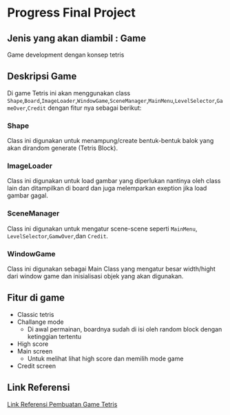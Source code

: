 # Progress Final Project

## Jenis yang akan diambil : Game
Game development dengan konsep tetris

## Deskripsi Game
Di game Tetris ini akan menggunakan class `Shape`,`Board`,`ImageLoader`,`WindowGame`,`SceneManager`,`MainMenu`,`LevelSelector`,`GameOver`,`Credit` dengan fitur nya sebagai berikut:
### Shape
Class ini digunakan untuk menampung/create bentuk-bentuk balok yang akan dirandom generate (Tetris Block).
### ImageLoader
Class ini digunakan untuk load gambar yang diperlukan nantinya oleh class lain dan ditampilkan di board dan juga melemparkan exeption jika load gambar gagal.
### SceneManager
Class ini digunakan untuk mengatur scene-scene seperti `MainMenu`, `LevelSelector`,`GamwOver`,dan `Credit`.
### WindowGame
Class ini digunakan sebagai Main Class yang mengatur besar width/hight dari window game dan inisialisasi objek yang akan digunakan.

## Fitur di game
- Classic tetris
- Challange mode
  - Di awal permainan, boardnya sudah di isi oleh random block dengan ketinggian tertentu
- High score
- Main screen
  - Untuk melihat lihat high score dan memilih mode game
- Credit screen


## Link Referensi
[Link Referensi Pembuatan Game Tetris](https://www.youtube.com/watch?v=_U0Io6Utf98&list=PLOgQJY7VjpBRpszgw5PfuJlOUQgIVMz5c)

